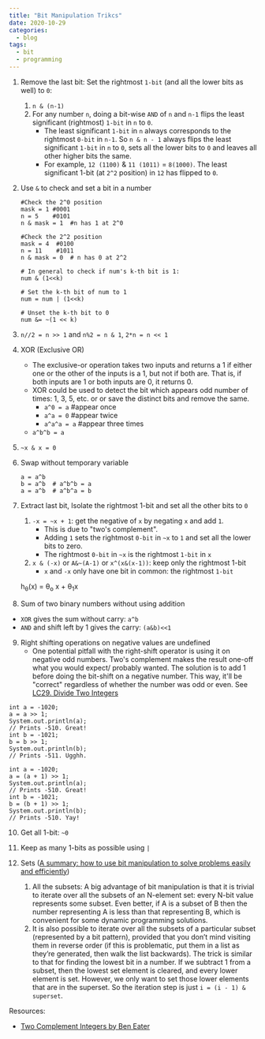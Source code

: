 ```yaml
---
title: "Bit Manipulation Trikcs"
date: 2020-10-29
categories:
  - blog
tags:
  - bit
  - programming
---
```


1. Remove the last bit: Set the rightmost `1-bit` (and all the lower bits as well) to `0`:
    1. `n & (n-1)`
    2. For any number `n`, doing a bit-wise `AND` of `n` and `n-1` flips the least significant (rightmost) `1-bit` in `n` to `0`.
        * The least significant `1-bit` in `n` always corresponds to the rightmost `0-bit` in `n-1`. So `n & n - 1` always flips the least significant `1-bit` in `n` to `0`, sets all the lower bits to `0` and leaves all other higher bits the same.
        * For example, `12 (1100)` & `11 (1011)` = `8(1000)`. The least significant 1-bit (at `2^2` position) in `12` has flipped to `0`.

2. Use `&` to check and set a bit in a number
    ```
    #Check the 2^0 position
    mask = 1 #0001
    n = 5    #0101
    n & mask = 1  #n has 1 at 2^0

    #Check the 2^2 position
    mask = 4  #0100
    n = 11    #1011
    n & mask = 0  # n has 0 at 2^2

    # In general to check if num's k-th bit is 1:
    num & (1<<k)

    # Set the k-th bit of num to 1
    num = num | (1<<k)

    # Unset the k-th bit to 0
    num &= ~(1 << k)
    ```

3. `n//2 = n >> 1` and `n%2 = n & 1`, `2*n = n << 1`

4. XOR (Exclusive OR)
    * The exclusive-or operation takes two inputs and returns a 1 if either one or the other of the inputs is a 1, but not if both are. That is, if both inputs are 1 or both inputs are 0, it returns 0. 
    * XOR could be used to detect the bit which appears odd number of times: 1, 3, 5, etc. or or save the distinct bits and remove the same.
      * `a^0 = a` #appear once
      * `a^a = 0` #appear twice
      * `a^a^a = a` #appear three times
    * `a^b^b = a` 

5. `~x & x = 0`

6. Swap without temporary variable
   ```
   a = a^b
   b = a^b  # a^b^b = a
   a = a^b  # a^b^a = b
   ```

7. Extract last bit, Isolate the rightmost 1-bit and set all the other bits to `0`
    1. `-x = ~x + 1`: get the negative of `x` by negating `x` and add `1`. 
        * This is due to "two's complement". 
        * Adding `1` sets the rightmost `0-bit` in `~x` to `1` and set all the lower bits to zero.
        * The rightmost `0-bit` in `~x` is the rightmost `1-bit` in `x`
    2. `x & (-x)` or `A&~(A-1)` or `x^(x&(x-1))`: keep only the rightmost 1-bit 
        * `x` and `-x` only have one bit in common: the rightmost `1-bit`


    h<sub>&theta;</sub>(x) = &theta;<sub>o</sub> x + &theta;<sub>1</sub>x

8. Sum of two binary numbers without using addition
  * `XOR` gives the sum without carry: `a^b`
  * `AND` and shift left by 1 gives the carry: `(a&b)<<1`

9. Right shifting operations on negative values are undefined
    * One potential pitfall with the right-shift operator is using it on negative odd numbers. Two's complement makes the result one-off what you would expect/ probably wanted. The solution is to add 1 before doing the bit-shift on a negative number. This way, it'll be "correct" regardless of whether the number was odd or even. See [LC29. Divide Two Integers][LC29. Divide Two Integers]

```
int a = -1020;
a = a >> 1;
System.out.println(a);
// Prints -510. Great!
int b = -1021;
b = b >> 1;
System.out.println(b);
// Prints -511. Ugghh.
```

```
int a = -1020;
a = (a + 1) >> 1;
System.out.println(a);
// Prints -510. Great!
int b = -1021;
b = (b + 1) >> 1;
System.out.println(b);
// Prints -510. Yay!
```

10. Get all 1-bit: `~0`

11. Keep as many 1-bits as possible using `|`

12. Sets ([A summary: how to use bit manipulation to solve problems easily and efficiently][A summary: how to use bit manipulation to solve problems easily and efficiently])
    1. All the subsets: A big advantage of bit manipulation is that it is trivial to iterate over all the subsets of an N-element set: every N-bit value represents some subset. Even better, if A is a subset of B then the number representing A is less than that representing B, which is convenient for some dynamic programming solutions.
    2. It is also possible to iterate over all the subsets of a particular subset (represented by a bit pattern), provided that you don’t mind visiting them in reverse order (if this is problematic, put them in a list as they’re generated, then walk the list backwards). The trick is similar to that for finding the lowest bit in a number. If we subtract 1 from a subset, then the lowest set element is cleared, and every lower element is set. However, we only want to set those lower elements that are in the superset. So the iteration step is just `i = (i - 1) & superset`.




Resources:
* [Two Complement Integers by Ben Eater][Two-Complement-Integers]



[Two-Complement-Integers]: https://youtu.be/4qH4unVtJkE
[LC29. Divide Two Integers]: https://leetcode.com/problems/divide-two-integers/
[A summary: how to use bit manipulation to solve problems easily and efficiently]: https://leetcode.com/problems/sum-of-two-integers/discuss/84278/A-summary%3A-how-to-use-bit-manipulation-to-solve-problems-easily-and-efficiently